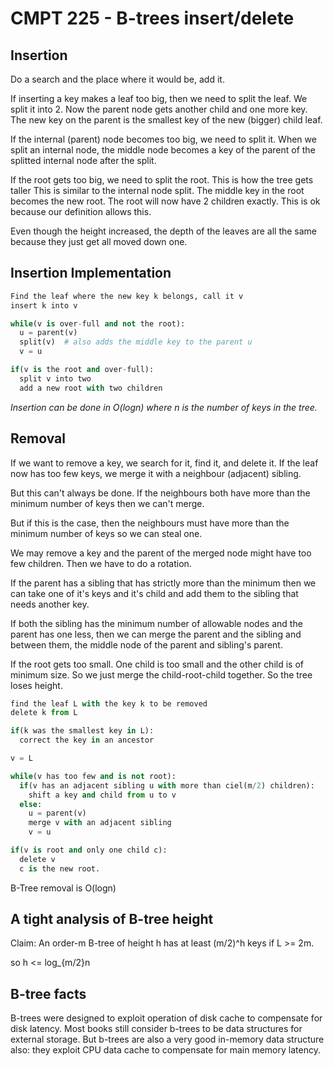 # CMPT 225 - B-trees insert/delete

## Insertion

Do a search and the place where it would be, add it.

If inserting a key makes a leaf too big, then we need to split the leaf.
We split it into 2.
Now the parent node gets another child and one more key.
The new key on the parent is the smallest key of the new (bigger) child leaf.

If the internal (parent) node becomes too big, we need to split it.
When we split an internal node, the middle node becomes a key of the parent of the splitted internal node after the split.

If the root gets too big, we need to split the root.
This is how the tree gets taller
This is similar to the internal node split.
The middle key in the root becomes the new root.
The root will now have 2 children exactly. This is ok because our definition allows this.

Even though the height increased, the depth of the leaves are all the same because they just get all moved down one.

## Insertion Implementation

```py
Find the leaf where the new key k belongs, call it v
insert k into v

while(v is over-full and not the root):
  u = parent(v)
  split(v)  # also adds the middle key to the parent u
  v = u

if(v is the root and over-full):
  split v into two
  add a new root with two children
```
*Insertion can be done in O(logn) where n is the number of keys in the tree.*

## Removal
If we want to remove a key, we search for it, find it, and delete it.
If the leaf now has too few keys, we merge it with a neighbour (adjacent) sibling.

But this can't always be done.
If the neighbours both have more than the minimum number of keys then we can't merge.

But if this is the case, then the neighbours must have more than the minimum number of keys so we can steal one.

We may remove a key and the parent of the merged node might have too few children.
Then we have to do a rotation.

If the parent has a sibling that has strictly more than the minimum then we can take one of it's keys and it's child and add them to the sibling that needs another key.

If both the sibling has the minimum number of allowable nodes and the parent has one less, then we can merge the parent and the sibling and between them, the middle node of the parent and sibling's parent.

If the root gets too small.
One child is too small and the other child is of minimum size.
So we just merge the child-root-child together.
So the tree loses height.

```py
find the leaf L with the key k to be removed
delete k from L

if(k was the smallest key in L):
  correct the key in an ancestor

v = L

while(v has too few and is not root):
  if(v has an adjacent sibling u with more than ciel(m/2) children):
    shift a key and child from u to v
  else:
    u = parent(v)
    merge v with an adjacent sibling
    v = u

if(v is root and only one child c):
  delete v
  c is the new root.
```

B-Tree removal is O(logn)

## A tight analysis of B-tree height
Claim: An order-m B-tree of height h has at least (m/2)^h keys if L >= 2m.

so h <= log_{m/2}n

## B-tree facts

B-trees were designed to exploit operation of disk cache to compensate for disk latency.
Most books still consider b-trees to be data structures for external storage.
But b-trees are also a very good in-memory data structure also: they exploit CPU data cache to compensate for main memory latency.
